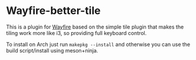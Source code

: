 # Wayfire-better-tile

This is a plugin for [Wayfire](https://github.com/WayfireWM/wayfire) based on the simple tile plugin that makes the tiling work more like i3, so providing full keyboard control.

To install on Arch just run `makepkg --install` and otherwise you can use the build script/install using meson+ninja.